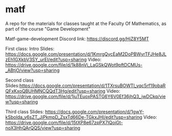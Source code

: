 # matf
A repo for the materials for classes taught at the Faculty Of Mathematics, as part of the course "Game Development"

Matf-game-development Discord link: https://discord.gg/HjZ8Y5MT

First class: Intro
Slides: https://docs.google.com/presentation/d/1KmrgQycEaM2DoPBWyrTFJHe8JLzEh1GXkbV3SY_urEI/edit?usp=sharing
Video: https://drive.google.com/file/d/1k88nVi_LaGSkQWot9pftDCMUs-_ABtjO/view?usp=sharing

Second class
Slides:https://docs.google.com/presentation/d/1TXrsuBOWTl_yqc5rf19obaRQFxKxoQBUHMNCQQdT3Hg/edit?usp=sharing
Video: https://drive.google.com/file/d/1juTEuoxPASTG6Y6V0Ef36jhQ3_jwDCkq/view?usp=sharing

Third class
Slides: https://docs.google.com/presentation/d/1gwY-kSbolda_v6sZT_JiPkmpD_ZsxTd66De-TGkxJHI/edit?usp=sharing
Video: https://drive.google.com/file/d/15tXP8e67zpPX7lQoiGt-noX3HhQArQQS/view?usp=sharing
